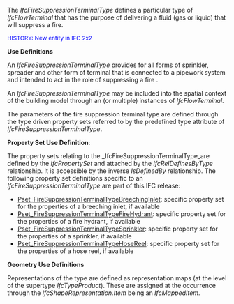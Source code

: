 ﻿The _IfcFireSuppressionTerminalType_ defines a particular type of _IfcFlowTerminal_ that has the purpose of delivering a fluid (gas or liquid) that will suppress a fire.

> <font color="#0000ff" size="-1">
HISTORY: New entity in IFC 2x2</font>
> 


****Use Definitions****

An _IfcFireSuppressionTerminalType_ provides for all forms of sprinkler, spreader and other form of terminal that is connected to a pipework system and intended to act in the role of suppressing a fire .

An _IfcFireSuppressionTerminalType_ may be included into the spatial context of the building model through an (or multiple) instances of _IfcFlowTerminal_.

The parameters of the fire suppression terminal type are defined through the type driven property sets referred to by the predefined type attribute of _IfcFireSuppressionTerminalType_.

****Property Set Use Definition****:

The property sets relating to the _IfcFireSuppressionTerminalType_are defined by the _IfcPropertySet_ and attached by the _IfcRelDefinesByType_ relationship. It is accessible by the inverse _IsDefinedBy_ relationship. The following property set definitions specific to an _IfcFireSuppressionTerminalType_ are part of this IFC release:

* [Pset_FireSuppressionTerminalTypeBreechingInlet](../../psd/IfcPlumbingFireProtectionDomain/Pset_FireSuppressionTerminalTypeBreechingInlet.xml): specific property set for the properties of a breeching inlet, if available
* [Pset_FireSuppressionTerminalTypeFireHydrant](../../psd/IfcPlumbingFireProtectionDomain/Pset_FireSuppressionTerminalTypeFireHydrant.xml): specific property set for the properties of a fire hydrant, if available 
* [Pset_FireSuppressionTerminalTypeSprinkler](../../psd/IfcPlumbingFireProtectionDomain/Pset_FireSuppressionTerminalTypeSprinkler.xml): specific property set for the properties of a sprinkler, if available 
* [Pset_FireSuppressionTerminalTypeHoseReel](../../psd/IfcPlumbingFireProtectionDomain/Pset_FireSuppressionTerminalTypeHoseReel.xml): specific property set for the properties of a hose reel, if available

****Geometry Use Definitions****

Representations of the type are defined as representation maps (at the level of the supertype _IfcTypeProduct_). These are assigned at the occurrence through the _IfcShapeRepresentation.Item_ being an _IfcMappedItem_.